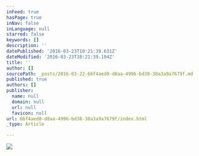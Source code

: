 ```yaml
---
inFeed: true
hasPage: true
inNav: false
inLanguage: null
starred: false
keywords: []
description: ''
datePublished: '2016-03-23T10:21:39.631Z'
dateModified: '2016-03-23T10:21:39.104Z'
title: ''
author: []
sourcePath: _posts/2016-03-22-66f4aed0-d8aa-4996-bd38-38a3a9a7679f.md
published: true
authors: []
publisher:
  name: null
  domain: null
  url: null
  favicon: null
url: 66f4aed0-d8aa-4996-bd38-38a3a9a7679f/index.html
_type: Article

---
```

![](https://the-grid-user-content.s3-us-west-2.amazonaws.com/48893b57-023f-4ad8-8c8d-925d24273b0b.jpg)